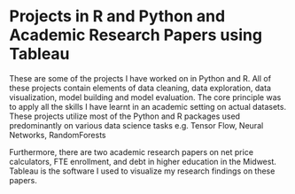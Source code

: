 # Projects in R and Python and Academic Research Papers using Tableau

These are some of the projects I have worked on in Python and R. All of these projects contain elements of data cleaning, data exploration, data visualization, model building and model evaluation. The core principle was to apply all the skills I have learnt in an academic setting on actual datasets. These projects utilize most of the Python and R packages used predominantly on various data science tasks e.g. Tensor Flow, Neural Networks, RandomForests



Furthermore, there are two academic research papers on net price calculators, FTE enrollment, and debt in higher education in the Midwest. Tableau is the software I used to visualize my research findings on these papers. 

